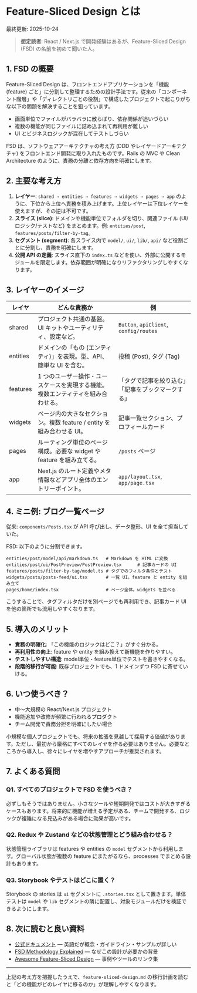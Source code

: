# Feature-Sliced Design とは

最終更新: 2025-10-24

> **想定読者**: React / Next.js で開発経験はあるが、Feature-Sliced Design (FSD) の名前を初めて聞いた人。

## 1. FSD の概要

Feature-Sliced Design は、フロントエンドアプリケーションを「機能 (feature) ごと」に分割して整理するための設計手法です。従来の「コンポーネント階層」や「ディレクトリごとの役割」で構成したプロジェクトで起こりがちな以下の問題を解決することを狙っています。

- 画面単位でファイルがバラバラに散らばり、依存関係が追いづらい
- 複数の機能が同じファイルに詰め込まれて再利用が難しい
- UI とビジネスロジックが混在してテストしづらい

FSD は、ソフトウェアアーキテクチャの考え方 (DDD やレイヤードアーキテクチャ) をフロントエンド開発に取り入れたものです。Rails の MVC や Clean Architecture のように、責務の分離と依存方向を明確にします。

## 2. 主要な考え方

1. **レイヤー**: `shared → entities → features → widgets → pages → app` のように、下位から上位へ責務を積み上げます。上位レイヤーは下位レイヤーを使えますが、その逆は不可です。
2. **スライス (slice)**: ドメインや機能単位でフォルダを切り、関連ファイル (UI/ロジック/テストなど) をまとめます。例: `entities/post`, `features/posts/filter-by-tag`。
3. **セグメント (segment)**: 各スライス内で `model/`, `ui/`, `lib/`, `api/` など役割ごとに分割し、責務を明確にします。
4. **公開 API の定義**: スライス直下の `index.ts` などを使い、外部に公開するモジュールを限定します。依存範囲が明確になりリファクタリングしやすくなります。

## 3. レイヤーのイメージ

| レイヤ   | どんな責務か                                                                     | 例                                                 |
| -------- | -------------------------------------------------------------------------------- | -------------------------------------------------- |
| shared   | プロジェクト共通の基盤。UI キットやユーティリティ、設定など。                    | `Button`, `apiClient`, `config/routes`             |
| entities | ドメインの「もの (エンティティ)」を表現。型、API、簡単な UI を含む。             | 投稿 (Post), タグ (Tag)                            |
| features | 1 つのユーザー操作・ユースケースを実現する機能。複数エンティティを組み合わせる。 | 「タグで記事を絞り込む」「記事をブックマークする」 |
| widgets  | ページ内の大きなセクション。複数 feature / entity を組み合わせる UI。            | 記事一覧セクション、プロフィールカード             |
| pages    | ルーティング単位のページ構成。必要な widget や feature を組み立てる。            | `/posts` ページ                                    |
| app      | Next.js のルート定義やメタ情報などアプリ全体のエントリーポイント。               | `app/layout.tsx`, `app/page.tsx`                   |

## 4. ミニ例: ブログ一覧ページ

従来: `components/Posts.tsx` が API 呼び出し、データ整形、UI を全て担当していた。

FSD: 以下のように分割できます。

```
entities/post/model/api/markdown.ts   # Markdown を HTML に変換
entities/post/ui/PostPreview/PostPreview.tsx      # 記事カードの UI
features/posts/filter-by-tag/model.ts # タグでのフィルタ条件とテスト
widgets/posts/posts-feed/ui.tsx       # 一覧 UI。feature と entity を組み立て
pages/home/index.tsx                  # ページ全体。widgets を並べる
```

こうすることで、タグフィルタだけを別ページでも再利用でき、記事カード UI を他の箇所でも流用しやすくなります。

## 5. 導入のメリット

- **責務の明確化**: 「この機能のロジックはどこ？」がすぐ分かる。
- **再利用性の向上**: feature や entity を組み換えて新機能を作りやすい。
- **テストしやすい構造**: model単位・feature単位でテストを書きやすくなる。
- **段階的移行が可能**: 既存プロジェクトでも、1 ドメインずつ FSD に寄せていける。

## 6. いつ使うべき？

- 中〜大規模の React/Next.js プロジェクト
- 機能追加や改修が頻繁に行われるプロダクト
- チーム開発で責務分担を明確にしたい場合

小規模な個人プロジェクトでも、将来の拡張を見越して採用する価値があります。ただし、最初から厳格にすべてのレイヤを作る必要はありません。必要なところから導入し、徐々にレイヤを増やすアプローチが推奨されます。

## 7. よくある質問

### Q1. すべてのプロジェクトで FSD を使うべき？

必ずしもそうではありません。小さなツールや短期開発ではコストが大きすぎるケースもあります。将来的に機能が増える予定がある、チームで開発する、ロジックが複雑になる見込みがある場合に効果が高いです。

### Q2. Redux や Zustand などの状態管理とどう組み合わせる？

状態管理ライブラリは features や entities の `model` セグメントから利用します。グローバル状態が複数の feature にまたがるなら、processes でまとめる設計もあります。

### Q3. Storybook やテストはどこに置く？

Storybook の stories は `ui` セグメントに `.stories.tsx` として置きます。単体テストは `model` や `lib` セグメントの隣に配置し、対象モジュールだけを検証できるようにします。

## 8. 次に読むと良い資料

- [公式ドキュメント](https://feature-sliced.design/) — 英語だが概念・ガイドライン・サンプルが詳しい
- [FSD Methodology Explained](https://feature-sliced.design/docs/get-started/motivation) — なぜこの設計が必要かの背景
- [Awesome Feature-Sliced Design](https://github.com/feature-sliced/awesome) — 事例やツールのリンク集

---

上記の考え方を把握したうえで、`feature-sliced-design.md` の移行計画を読むと「どの機能がどのレイヤに移るのか」が理解しやすくなります。
